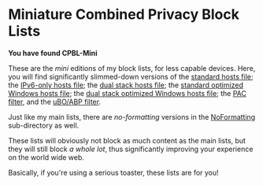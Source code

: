# Miniature Combined Privacy Block Lists
  
**You have found CPBL-Mini**
  
These are the *mini* editions of my block lists, for less capable devices. Here, you will find significantly slimmed-down versions of the [standard hosts file](https://raw.githubusercontent.com/bongochong/CombinedPrivacyBlockLists/master/MiniLists/mini-newhosts.hosts); the [IPv6-only hosts file](https://raw.githubusercontent.com/bongochong/CombinedPrivacyBlockLists/master/MiniLists/mini-newhosts-IPv6.hosts); the [dual stack hosts file](https://raw.githubusercontent.com/bongochong/CombinedPrivacyBlockLists/master/MiniLists/mini-newhosts-Dual.hosts); the [standard optimized Windows hosts file](https://raw.githubusercontent.com/bongochong/CombinedPrivacyBlockLists/master/MiniLists/NoFormatting/mini-opt-win.hosts); the [dual stack optimized Windows hosts file](https://raw.githubusercontent.com/bongochong/CombinedPrivacyBlockLists/master/MiniLists/NoFormatting/mini-opt-win-Dual.hosts); the [PAC filter](https://raw.githubusercontent.com/bongochong/CombinedPrivacyBlockLists/master/MiniLists/mini-pac-done.js), and the [uBO/ABP filter](https://raw.githubusercontent.com/bongochong/CombinedPrivacyBlockLists/master/MiniLists/cpbl-abp-mini.txt).
  
Just like my main lists, there are *no-formatting* versions in the [NoFormatting](https://github.com/bongochong/CombinedPrivacyBlockLists/tree/master/MiniLists/NoFormatting) sub-directory as well.
  
These lists will obviously not block as much content as the main lists, but they will still block *a whole lot*, thus significantly improving your experience on the world wide web.
  
Basically, if you're using a serious toaster, these lists are for you!
